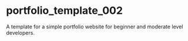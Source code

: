 # portfolio_template_002

A template for a simple portfolio website for beginner and moderate level developers.
